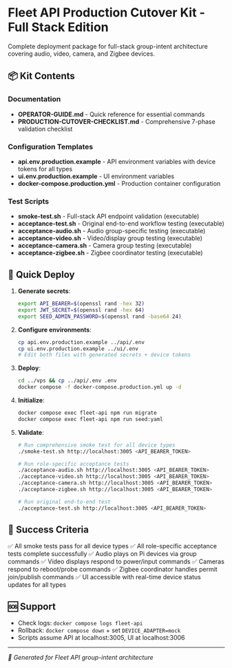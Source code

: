 # Fleet API Production Cutover Kit - Full Stack Edition

Complete deployment package for full-stack group-intent architecture covering audio, video, camera, and Zigbee devices.

## 📦 Kit Contents

### Documentation
- **OPERATOR-GUIDE.md** - Quick reference for essential commands
- **PRODUCTION-CUTOVER-CHECKLIST.md** - Comprehensive 7-phase validation checklist

### Configuration Templates
- **api.env.production.example** - API environment variables with device tokens for all types
- **ui.env.production.example** - UI environment variables
- **docker-compose.production.yml** - Production container configuration

### Test Scripts
- **smoke-test.sh** - Full-stack API endpoint validation (executable)
- **acceptance-test.sh** - Original end-to-end workflow testing (executable)
- **acceptance-audio.sh** - Audio group-specific testing (executable)
- **acceptance-video.sh** - Video/display group testing (executable)
- **acceptance-camera.sh** - Camera group testing (executable)
- **acceptance-zigbee.sh** - Zigbee coordinator testing (executable)

## 🚀 Quick Deploy

1. **Generate secrets**:
   ```bash
   export API_BEARER=$(openssl rand -hex 32)
   export JWT_SECRET=$(openssl rand -hex 64)
   export SEED_ADMIN_PASSWORD=$(openssl rand -base64 24)
   ```

2. **Configure environments**:
   ```bash
   cp api.env.production.example ../api/.env
   cp ui.env.production.example ../ui/.env
   # Edit both files with generated secrets + device tokens
   ```

3. **Deploy**:
   ```bash
   cd ../vps && cp ../api/.env .env
   docker compose -f docker-compose.production.yml up -d
   ```

4. **Initialize**:
   ```bash
   docker compose exec fleet-api npm run migrate
   docker compose exec fleet-api npm run seed:yaml
   ```

5. **Validate**:
   ```bash
   # Run comprehensive smoke test for all device types
   ./smoke-test.sh http://localhost:3005 <API_BEARER_TOKEN>

   # Run role-specific acceptance tests
   ./acceptance-audio.sh http://localhost:3005 <API_BEARER_TOKEN>
   ./acceptance-video.sh http://localhost:3005 <API_BEARER_TOKEN>
   ./acceptance-camera.sh http://localhost:3005 <API_BEARER_TOKEN>
   ./acceptance-zigbee.sh http://localhost:3005 <API_BEARER_TOKEN>

   # Run original end-to-end test
   ./acceptance-test.sh http://localhost:3005 <API_BEARER_TOKEN>
   ```

## 🎯 Success Criteria

✅ All smoke tests pass for all device types
✅ All role-specific acceptance tests complete successfully
✅ Audio plays on Pi devices via group commands
✅ Video displays respond to power/input commands
✅ Cameras respond to reboot/probe commands
✅ Zigbee coordinator handles permit join/publish commands
✅ UI accessible with real-time device status updates for all types

## 🆘 Support

- Check logs: `docker compose logs fleet-api`
- Rollback: `docker compose down` + set `DEVICE_ADAPTER=mock`
- Scripts assume API at localhost:3005, UI at localhost:3006

---
*🤖 Generated for Fleet API group-intent architecture*